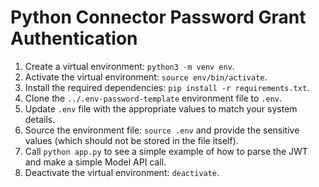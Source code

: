 # Python Connector Password Grant Authentication
1. Create a virtual environment: `python3 -m venv env`.
1. Activate the virtual environment: `source env/bin/activate`.
1. Install the required dependencies: `pip install -r requirements.txt`.
1. Clone the `../.env-password-template` environment file to `.env`.
1. Update `.env` file with the appropriate values to match your system details.
1. Source the environment file: `source .env` and provide the sensitive values (which should not be stored in the file itself).
1. Call `python app.py` to see a simple example of how to parse the JWT and make a simple Model API call.
1. Deactivate the virtual environment: `deactivate`.
